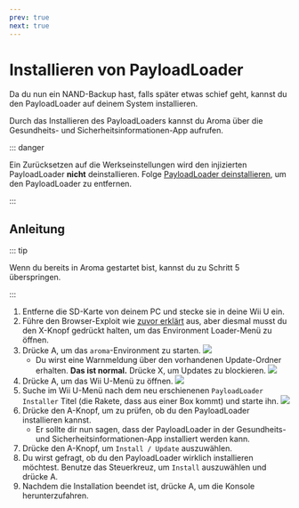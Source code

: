 ```yaml
---
prev: true
next: true
---
```


# Installieren von PayloadLoader

Da du nun ein NAND-Backup hast, falls später etwas schief geht, kannst du den PayloadLoader auf deinem System installieren.

Durch das Installieren des PayloadLoaders kannst du Aroma über die Gesundheits- und Sicherheitsinformationen-App aufrufen.

::: danger

Ein Zurücksetzen auf die Werkseinstellungen wird den injizierten PayloadLoader **nicht** deinstallieren. Folge [PayloadLoader deinstallieren](../uninstall-payloadloader), um den PayloadLoader zu entfernen.

:::

## Anleitung

::: tip

Wenn du bereits in Aroma gestartet bist, kannst du zu Schritt 5 überspringen.

:::

1. Entferne die SD-Karte von deinem PC und stecke sie in deine Wii U ein.
2. Führe den Browser-Exploit wie [zuvor erklärt](browser-exploit) aus, aber diesmal musst du den X-Knopf gedrückt halten, um das Environment Loader-Menü zu öffnen.
3. Drücke A, um das `aroma`-Environment zu starten.
    ![](/assets/img/guide/EL.png)
    - Du wirst eine Warnmeldung über den vorhandenen Update-Ordner erhalten. **Das ist normal.** Drücke X, um Updates zu blockieren.
        ![](/assets/img/guide/Warn.png)
4. Drücke A, um das Wii U-Menü zu öffnen.
    ![](/assets/img/guide/ABM.png)
5. Suche im Wii U-Menü nach dem neu erschienenen `PayloadLoader Installer` Titel (die Rakete, dass aus einer Box kommt) und starte ihn.
    ![](/assets/img/guide/PLLI.png)
6. Drücke den A-Knopf, um zu prüfen, ob du den PayloadLoader installieren kannst.
    - Er sollte dir nun sagen, dass der PayloadLoader in der Gesundheits- und Sicherheitsinformationen-App installiert werden kann.
7. Drücke den A-Knopf, um `Install / Update` auszuwählen.
8. Du wirst gefragt, ob du den PayloadLoader wirklich installieren möchtest. Benutze das Steuerkreuz, um `Install` auszuwählen und drücke A.
9. Nachdem die Installation beendet ist, drücke A, um die Konsole herunterzufahren.
